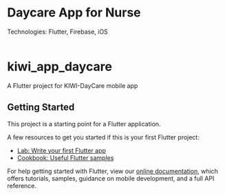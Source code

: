 # <span id="tjidtitle">Daycare App for Nurse</span>

<div>Technologies: <span id="tjidtechs">Flutter, Firebase, iOS</span></div>
<br />


# kiwi_app_daycare

A Flutter project for KIWI-DayCare mobile app

## Getting Started

This project is a starting point for a Flutter application.

A few resources to get you started if this is your first Flutter project:

- [Lab: Write your first Flutter app](https://flutter.dev/docs/get-started/codelab)
- [Cookbook: Useful Flutter samples](https://flutter.dev/docs/cookbook)

For help getting started with Flutter, view our
[online documentation](https://flutter.dev/docs), which offers tutorials,
samples, guidance on mobile development, and a full API reference.
